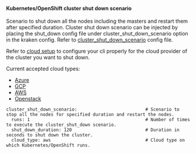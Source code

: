 #### Kubernetes/OpenShift cluster shut down scenario
Scenario to shut down all the nodes including the masters and restart them after specified duration. Cluster shut down scenario can be injected by placing the shut_down config file under cluster_shut_down_scenario option in the kraken config. Refer to [cluster_shut_down_scenario](https://github.com/redhat-chaos/krkn/blob/main/scenarios/cluster_shut_down_scenario.yml) config file.

Refer to [cloud setup](cloud_setup.md) to configure your cli properly for the cloud provider of the cluster you want to shut down.

Current accepted cloud types:
* [Azure](cloud_setup.md#azure)
* [GCP](cloud_setup.md#gcp)
* [AWS](cloud_setup.md#aws)
* [Openstack](cloud_setup.md#openstack)


```
cluster_shut_down_scenario:                          # Scenario to stop all the nodes for specified duration and restart the nodes.
  runs: 1                                            # Number of times to execute the cluster_shut_down scenario.
  shut_down_duration: 120                            # Duration in seconds to shut down the cluster.
  cloud_type: aws                                    # Cloud type on which Kubernetes/OpenShift runs.
```
